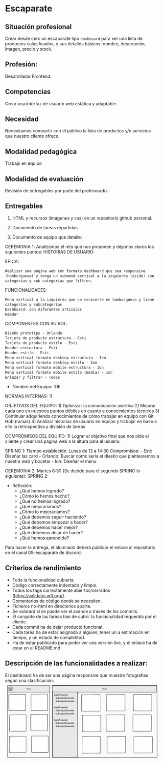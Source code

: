 # Escaparate 

## Situación profesional

Crear desde cero un escaparate tipo `dashboard` para ver una lista de productos calasificados, y sus detalles básicos: nombre, descripción, imagen, precio y stock.

## Profesión:

Desarollador Frontend.

## Competencias

Crear una interfaz de usuario web estática y adaptable.

## Necesidad

Necesitamos compartir con el público la lista de productos y/o servicios que nuestro cliente ofrece.

## Modalidad pedagógica

Trabajo en equipo

## Modalidad de evaluación

Revisión de entregables por parte del profesorado.

## Entregables

1. HTML y recursos (imágenes y css) en un repositorio github personal.

2. Documento de tareas repartidas.

3. Documento de equipo que detalle:

CEREMONIA 1:
Analizámos el reto que nos proponen y dejamos claros los siguientes puntos:
HISTORIAS DE USUARIO:

  ÉPICA:

    Realizar una página web con formato dashboard que sea responsive (hamburguesa) y tenga un submenú vertical a la izquierda (aside) con categorías y sub categorías que filtren.


  FUNCIONALIDADES:

    Menú vertical a la izquierda que se convierte en hamburguesa y tiene categorías y subcategorías
    Dashboard: con diferentes artículos
    Header


  COMPONENTES CON SU ROL:

    Diseño prototipo - Orlando
    Tarjeta de producto estructura - Esti
    Tarjeta de producto estilo - Esti
    Header estructura - Esti
    Header estilo - Esti
    Menú vertical formato desktop estructura - Ion
    Menú vertical formato desktop estilo - Ion
    Menú vertical formato mobile estructura - Ion
    Menú vertical formato mobile estilo (media) - Ion
    Enlazar y filtrar - Todos
  - Nombre del Equipo: IOE

  NORMAS INTERNAS:
    1) 

  OBJETIVOS DEL EQUIPO:
    1) Optimizar la comunicación asertiva
    2) Mejorar cada uno en nuestros puntos débiles en cuanto a conocimientos técnicos
    3) Continuar adquiriendo conocimientos de cómo trabajar en equipo con Git Hub (ramas)
    4) Analizar historias de usuario en equipo y trabajar en base a ello la retrospectiva y división de tareas

  COMPROMISOS DEL EQUIPO:
    1) Lograr el objetivo final que nos pide el cliente y crear una pagína web a la altura para el usuario.

  SPRING 1:
  Tiempo establecido: Lunes de 12 a 14:30
  Compromisos:
    - Esti: Diseñar las card
    - Orlando: Buscar como sería el diseño que plantearemos a nuestra web y bocetar
    - Ion: Diseñar el menu
  
  CEREMONIA 2: Martes 8:30 (Se decide para el segundo SPRING lo siguiente):
  SPRING 2:
  



  - Reflexión:
    - ¿Qué hemos logrado?
    - ¿Cómo lo hemos hecho?
    - ¿Qué no hemos logrado? 
    - ¿Qué mejoraríamos?
    - ¿Cómo lo mejoraríamos?
    - ¿Qué debemos seguir haciendo?
    - ¿Qué debemos empezar a hacer?
    - ¿Qué debemos hacer mejor?
    - ¿Qué debemos dejar de hacer?
    - ¿Qué hemos aprendido?


Para hacer la entrega, el alumnado deberá publicar el enlace al repositorio en el canal 05-escaparate de discord.

## Criterios de rendimiento

- Toda la funcionalidad cubierta.
- Código correctamente indentado y limpio.
- Todos los tags correctamente abiertos/cerrados (https://validator.w3.org/).
- Comentarios de código donde se necesiten.
- Ficheros no-html en directorios aparte.
- Se valorará si se puede ver el avance a través de los commits.
- El conjunto de las tareas han de cubrir la funcionalidad requerida por el cliente.
- Cada commit ha de dejar producto funcional.
- Cada tarea ha de estar asignada a alguien, tener un a estimación en tiempo, y un estado de completitud.
- Ha de estar publicado para poder ver una versión live, y el enlace ha de estar en el README.md 


## Descripción de las funcionalidades a realizar:

El dashboard ha de ser una página responsive que muestre fotografías según una clasificación:
![dashboard](./assets/dashboard.png "dashboard")

